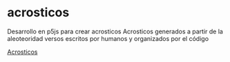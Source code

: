 # acrosticos
Desarrollo en p5js para crear acrosticos
Acrosticos generados a partir de la aleoteoridad
versos escritos por humanos y organizados por el código

[Acrosticos](https://moirouhs.github.io/acrosticos/)
